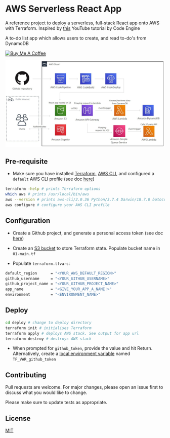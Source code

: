 # AWS Serverless React App

A reference project to deploy a serverless, full-stack React app onto AWS with Terraform. Inspired by [this](https://www.youtube.com/watch?v=Bro0uFVDrWY) YouTube tutorial by Code Engine

A to-do list app which allows users to create, and read to-do's from DynamoDB

<a href="https://www.buymeacoffee.com/matlau" target="_blank"><img src="https://www.buymeacoffee.com/assets/img/custom_images/yello_img.png" alt="Buy Me A Coffee" style="height: 41px !important;width: 174px !important;box-shadow: 0px 3px 2px 0px rgba(190, 190, 190, 0.5) !important;-webkit-box-shadow: 0px 3px 2px 0px rgba(190, 190, 190, 0.5) !important;" ></a>

![AWS Architecture](images/aws_react_serverless4.JPG)

## Pre-requisite

- Make sure you have installed [Terraform](https://learn.hashicorp.com/tutorials/terraform/install-cli), [AWS CLI](https://docs.aws.amazon.com/cli/latest/userguide/install-cliv2-mac.html#cliv2-mac-prereq), and configured a `default` AWS CLI profile (see doc [here](https://docs.aws.amazon.com/cli/latest/userguide/cli-configure-quickstart.html#cli-configure-quickstart-profiles))

```bash
terraform -help # prints Terraform options
which aws # prints /usr/local/bin/aws
aws --version # prints aws-cli/2.0.36 Python/3.7.4 Darwin/18.7.0 botocore/2.0.0
aws configure # configure your AWS CLI profile
```

## Configuration

- Create a Github project, and generate a personal access token (see doc [here](https://docs.github.com/en/github/authenticating-to-github/creating-a-personal-access-token))

- Create an [S3 bucket](https://www.terraform.io/docs/language/settings/backends/s3.html) to store Terraform state. Populate bucket name in `01-main.tf`

- Populate `terraform.tfvars`:

```bash
default_region      = "<YOUR_AWS_DEFAULT_REGION>"
github_username     = "<YOUR_GITHUB_USERNAME>"
github_project_name = "<YOUR_GITHUB_PROJECT_NAME>"
app_name            = "<GIVE_YOUR_APP_A_NAME!>"
environment         = "<ENVIRONMENT_NAME>"
```

## Deploy

```bash
cd deploy # change to deploy directory
terraform init # initialises Terraform
terraform apply # deploys AWS stack. See output for app url
terraform destroy # destroys AWS stack
```

- When prompted for `github_token`, provide the value and hit Return. Alternatively, create a [local environment variable](https://www.terraform.io/docs/language/values/variables.html#environment-variables) named `TF_VAR_github_token`

## Contributing

Pull requests are welcome. For major changes, please open an issue first to discuss what you would like to change.

Please make sure to update tests as appropriate.

## License

[MIT](https://choosealicense.com/licenses/mit/)
